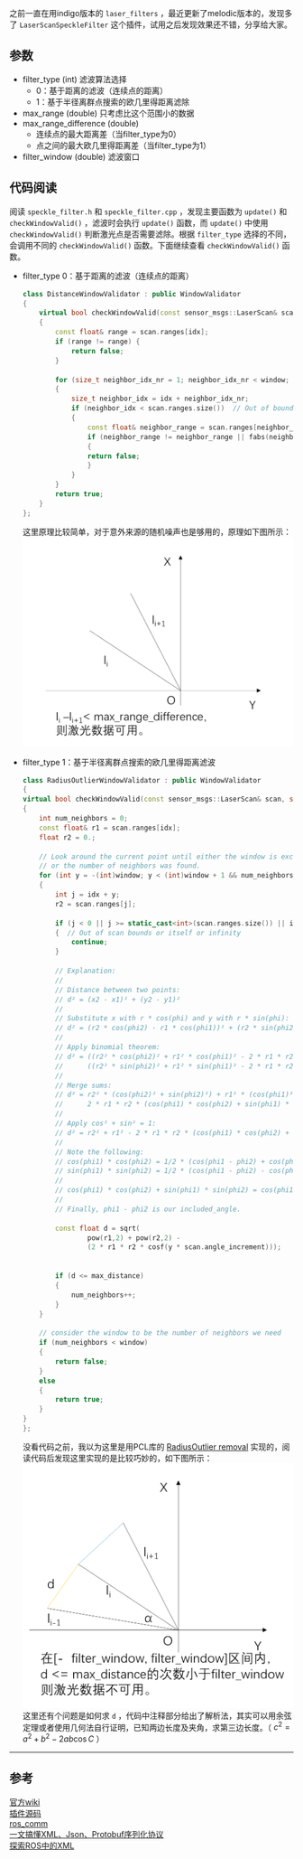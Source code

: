 之前一直在用indigo版本的 `laser_filters` ，最近更新了melodic版本的，发现多了 `LaserScanSpeckleFilter` 这个插件，试用之后发现效果还不错，分享给大家。
  
## 参数
- filter_type (int)
滤波算法选择
  - 0：基于距离的滤波（连续点的距离）
  - 1：基于半径离群点搜索的欧几里得距离滤除
- max_range (double)
只考虑比这个范围小的数据
- max_range_difference (double)
  - 连续点的最大距离差（当filter_type为0）
  - 点之间的最大欧几里得距离差（当filter_type为1）
- filter_window (double)
滤波窗口
  
## 代码阅读
阅读 `speckle_filter.h` 和 `speckle_filter.cpp` ，发现主要函数为 `update()` 和 `checkWindowValid()` ，滤波时会执行 `update()` 函数，而 `update()` 中使用 `checkWindowValid()` 判断激光点是否需要滤除。根据 `filter_type` 选择的不同，会调用不同的 `checkWindowValid()` 函数。下面继续查看 `checkWindowValid()` 函数。  
- filter_type 0：基于距离的滤波（连续点的距离）  
    ```cpp
    class DistanceWindowValidator : public WindowValidator
    {
        virtual bool checkWindowValid(const sensor_msgs::LaserScan& scan, size_t idx, size_t window, double max_range_difference)
        {
            const float& range = scan.ranges[idx];
            if (range != range) {
                return false;
            }

            for (size_t neighbor_idx_nr = 1; neighbor_idx_nr < window; ++neighbor_idx_nr)
            {
                size_t neighbor_idx = idx + neighbor_idx_nr;
                if (neighbor_idx < scan.ranges.size())  // Out of bound check
                {
                    const float& neighbor_range = scan.ranges[neighbor_idx];
                    if (neighbor_range != neighbor_range || fabs(neighbor_range - range) > max_range_difference)
                    {
                    return false;
                    }
                }
            }
            return true;
        }
    };
    ```
    这里原理比较简单，对于意外来源的随机噪声也是够用的，原理如下图所示：
    ![](attachments/filtertype0.png)
  
- filter_type 1：基于半径离群点搜索的欧几里得距离滤波  
    ```cpp
    class RadiusOutlierWindowValidator : public WindowValidator
    {
    virtual bool checkWindowValid(const sensor_msgs::LaserScan& scan, size_t idx, size_t window, double max_distance)
    {
        int num_neighbors = 0;
        const float& r1 = scan.ranges[idx];
        float r2 = 0.;

        // Look around the current point until either the window is exceeded
        // or the number of neighbors was found.
        for (int y = -(int)window; y < (int)window + 1 && num_neighbors < (int)window; y++)
        {
            int j = idx + y;
            r2 = scan.ranges[j];

            if (j < 0 || j >= static_cast<int>(scan.ranges.size()) || idx == j || std::isnan(r2))
            {  // Out of scan bounds or itself or infinity
                continue;
            }

            // Explanation:
            //
            // Distance between two points:
            // d² = (x2 - x1)² + (y2 - y1)²
            //
            // Substitute x with r * cos(phi) and y with r * sin(phi):
            // d² = (r2 * cos(phi2) - r1 * cos(phi1))² + (r2 * sin(phi2) - r1 * sin(phi1))²
            //
            // Apply binomial theorem:
            // d² = ((r2² * cos(phi2)² + r1² * cos(phi1)² - 2 * r1 * r2 * cos(phi1) * cos(phi2)) +
            //      ((r2² * sin(phi2)² + r1² * sin(phi1)² - 2 * r1 * r2 * sin(phi1) * sin(phi2))
            //
            // Merge sums:
            // d² = r2² * (cos(phi2)² + sin(phi2)²) + r1² * (cos(phi1)² + sin(phi1)² -
            //      2 * r1 * r2 * (cos(phi1) * cos(phi2) + sin(phi1) * sin(phi2))
            //
            // Apply cos² + sin² = 1:
            // d² = r2² + r1² - 2 * r1 * r2 * (cos(phi1) * cos(phi2) + sin(phi1) * sin(phi2))
            //
            // Note the following:
            // cos(phi1) * cos(phi2) = 1/2 * (cos(phi1 - phi2) + cos(phi1 + phi2))
            // sin(phi1) * sin(phi2) = 1/2 * (cos(phi1 - phi2) - cos(phi1 + phi2))
            //
            // cos(phi1) * cos(phi2) + sin(phi1) * sin(phi2) = cos(phi1 - phi2)
            //
            // Finally, phi1 - phi2 is our included_angle.

            const float d = sqrt(
                    pow(r1,2) + pow(r2,2) -
                    (2 * r1 * r2 * cosf(y * scan.angle_increment)));


            if (d <= max_distance)
            {
                num_neighbors++;
            }
        }

        // consider the window to be the number of neighbors we need
        if (num_neighbors < window)
        {
            return false;
        }
        else
        {
            return true;
        }
    }
    };
    ```
    没看代码之前，我以为这里是用PCL库的 [RadiusOutlier removal](https://pcl.readthedocs.io/projects/tutorials/en/master/remove_outliers.html#remove-outliers) 实现的，阅读代码后发现这里实现的是比较巧妙的，如下图所示：
    ![](attachments/filtertype1.png)  
    这里还有个问题是如何求 `d` ，代码中注释部分给出了解析法，其实可以用余弦定理或者使用几何法自行证明，已知两边长度及夹角，求第三边长度。（ $c^2=a^2+b^2-2ab\cos{C}$ ）
  
---
## 参考
[官方wiki](http://wiki.ros.org/laser_filters#LaserScanSpeckleFilter)  
[插件源码](https://github.com/ros-perception/laser_filters/blob/ros2/include/laser_filters/speckle_filter.h#L225)  
[ros_comm](https://github.com/ros/ros_comm)  
[一文搞懂XML、Json、Protobuf序列化协议](https://blog.csdn.net/Jiangtagong/article/details/119656782)  
[探索ROS中的XML](https://www.dazhuanlan.com/heraclitus/topics/1235795)